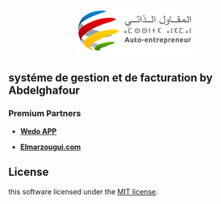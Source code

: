 <p align="center">
    <a href="https://elmarzougui.com" target="_blank">
        <img src="./ae_logo.jpg">
    </a>
</p>

## systéme de gestion et de facturation  by Abdelghafour

### Premium Partners

- **[Wedo APP](https://wedoapp.ma/)**
  
- **[Elmarzougui.com](https://elmarzougui.com/)**


## License

this software licensed under the [MIT license](https://opensource.org/licenses/MIT).
